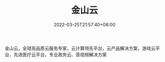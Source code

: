 ﻿---
weight: 
title: "金山云"
description: "金山云，全球高品质云服务专家，云计算领先平台，云产品解决方案，游戏云平台，先进医疗云平台，专业政务云、音视频解决方案"
date: 2022-03-25T21:57:40+08:00
lastmod: 2022-03-25T16:45:40+08:00
draft: false
authors: ["Metabd"]
featuredImage: "593.png"
link: "https://www.ksyun.com/"
tags: ["金山云","云计算"]
categories: ["navigation"]
navigation: ["云计算"]
lightgallery: true
toc: true
pinned: false
recommend: false
recommend1: false
---
金山云，全球高品质云服务专家，云计算领先平台，云产品解决方案，游戏云平台，先进医疗云平台，专业政务云、音视频解决方案
